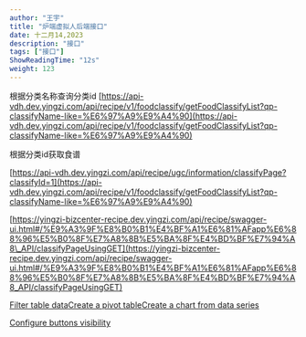 ```yaml
---
author: "王宇"
title: "炉端虚拟人后端接口"
date: 十二月14,2023
description: "接口"
tags: ["接口"]
ShowReadingTime: "12s"
weight: 123
---
```

根据分类名称查询分类id [https://api-vdh.dev.yingzi.com/api/recipe/v1/foodclassify/getFoodClassifyList?qp-classifyName-like=%E6%97%A9%E9%A4%90](https://api-vdh.dev.yingzi.com/api/recipe/v1/foodclassify/getFoodClassifyList?qp-classifyName-like=%E6%97%A9%E9%A4%90)

根据分类id获取食谱

[https://api-vdh.dev.yingzi.com/api/recipe/ugc/information/classifyPage?classifyId=1](https://api-vdh.dev.yingzi.com/api/recipe/v1/foodclassify/getFoodClassifyList?qp-classifyName-like=%E6%97%A9%E9%A4%90)

[https://yingzi-bizcenter-recipe.dev.yingzi.com/api/recipe/swagger-ui.html#/%E9%A3%9F%E8%B0%B1%E4%BF%A1%E6%81%AFapp%E6%88%96%E5%B0%8F%E7%A8%8B%E5%BA%8F%E4%BD%BF%E7%94%A8\_API/classifyPageUsingGET](https://yingzi-bizcenter-recipe.dev.yingzi.com/api/recipe/swagger-ui.html#/%E9%A3%9F%E8%B0%B1%E4%BF%A1%E6%81%AFapp%E6%88%96%E5%B0%8F%E7%A8%8B%E5%BA%8F%E4%BD%BF%E7%94%A8_API/classifyPageUsingGET)

[Filter table data](#)[Create a pivot table](#)[Create a chart from data series](#)

[Configure buttons visibility](/users/tfac-settings.action)